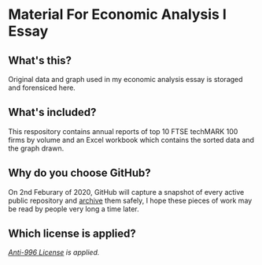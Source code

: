 # Material For Economic Analysis Ⅰ Essay
## What's this?
Original data and graph used in my economic analysis essay is storaged and forensiced here.
## What's included?
This respository contains annual reports of top 10 FTSE techMARK 100 firms by volume and an Excel workbook which contains the sorted data and the graph drawn.
## Why do you choose GitHub?
On 2nd Feburary of 2020, GitHub will capture a snapshot of every active public repository and [archive](https://archiveprogram.github.com) them safely, I hope these pieces of work may be read by people very long a time later.
## Which license is applied?
*[Anti-996 License](https://github.com/996icu/996.ICU/blob/master/LICENSE)  is applied.*
